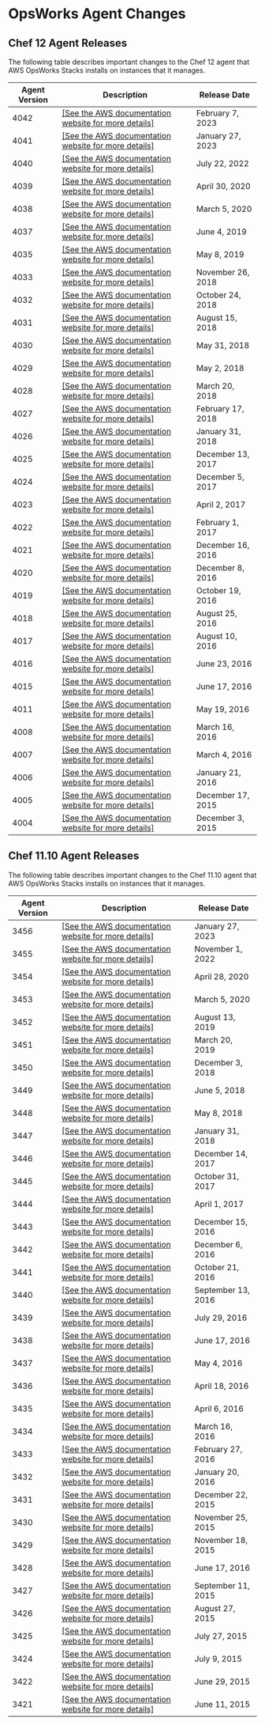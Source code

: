# OpsWorks Agent Changes<a name="agentchanges"></a>

## Chef 12 Agent Releases<a name="agent-changelog-chef12"></a>

The following table describes important changes to the Chef 12 agent that AWS OpsWorks Stacks installs on instances that it manages\.


| Agent Version | Description | Release Date | 
| --- | --- | --- | 
| 4042 |  [\[See the AWS documentation website for more details\]](http://docs.aws.amazon.com/opsworks/latest/userguide/agentchanges.html)  | February 7, 2023 | 
| 4041 |  [\[See the AWS documentation website for more details\]](http://docs.aws.amazon.com/opsworks/latest/userguide/agentchanges.html)  | January 27, 2023 | 
| 4040 |  [\[See the AWS documentation website for more details\]](http://docs.aws.amazon.com/opsworks/latest/userguide/agentchanges.html)  | July 22, 2022 | 
| 4039 |  [\[See the AWS documentation website for more details\]](http://docs.aws.amazon.com/opsworks/latest/userguide/agentchanges.html)  | April 30, 2020 | 
| 4038 |  [\[See the AWS documentation website for more details\]](http://docs.aws.amazon.com/opsworks/latest/userguide/agentchanges.html)  | March 5, 2020 | 
| 4037 |  [\[See the AWS documentation website for more details\]](http://docs.aws.amazon.com/opsworks/latest/userguide/agentchanges.html)  | June 4, 2019 | 
| 4035 |  [\[See the AWS documentation website for more details\]](http://docs.aws.amazon.com/opsworks/latest/userguide/agentchanges.html)  | May 8, 2019 | 
| 4033 |  [\[See the AWS documentation website for more details\]](http://docs.aws.amazon.com/opsworks/latest/userguide/agentchanges.html)  | November 26, 2018 | 
| 4032 |  [\[See the AWS documentation website for more details\]](http://docs.aws.amazon.com/opsworks/latest/userguide/agentchanges.html)  | October 24, 2018 | 
| 4031 |  [\[See the AWS documentation website for more details\]](http://docs.aws.amazon.com/opsworks/latest/userguide/agentchanges.html)  | August 15, 2018 | 
| 4030 |  [\[See the AWS documentation website for more details\]](http://docs.aws.amazon.com/opsworks/latest/userguide/agentchanges.html)  | May 31, 2018 | 
| 4029 |  [\[See the AWS documentation website for more details\]](http://docs.aws.amazon.com/opsworks/latest/userguide/agentchanges.html)  | May 2, 2018 | 
| 4028 |  [\[See the AWS documentation website for more details\]](http://docs.aws.amazon.com/opsworks/latest/userguide/agentchanges.html)  | March 20, 2018 | 
| 4027 |  [\[See the AWS documentation website for more details\]](http://docs.aws.amazon.com/opsworks/latest/userguide/agentchanges.html)  | February 17, 2018 | 
| 4026 |  [\[See the AWS documentation website for more details\]](http://docs.aws.amazon.com/opsworks/latest/userguide/agentchanges.html)  | January 31, 2018 | 
| 4025 |  [\[See the AWS documentation website for more details\]](http://docs.aws.amazon.com/opsworks/latest/userguide/agentchanges.html)  | December 13, 2017 | 
| 4024 |  [\[See the AWS documentation website for more details\]](http://docs.aws.amazon.com/opsworks/latest/userguide/agentchanges.html)  | December 5, 2017 | 
| 4023 |  [\[See the AWS documentation website for more details\]](http://docs.aws.amazon.com/opsworks/latest/userguide/agentchanges.html)  | April 2, 2017 | 
| 4022 |  [\[See the AWS documentation website for more details\]](http://docs.aws.amazon.com/opsworks/latest/userguide/agentchanges.html)  | February 1, 2017 | 
| 4021 |  [\[See the AWS documentation website for more details\]](http://docs.aws.amazon.com/opsworks/latest/userguide/agentchanges.html)  | December 16, 2016 | 
| 4020 |  [\[See the AWS documentation website for more details\]](http://docs.aws.amazon.com/opsworks/latest/userguide/agentchanges.html)  | December 8, 2016 | 
| 4019 |  [\[See the AWS documentation website for more details\]](http://docs.aws.amazon.com/opsworks/latest/userguide/agentchanges.html)  | October 19, 2016 | 
| 4018 |  [\[See the AWS documentation website for more details\]](http://docs.aws.amazon.com/opsworks/latest/userguide/agentchanges.html)  | August 25, 2016 | 
| 4017 |  [\[See the AWS documentation website for more details\]](http://docs.aws.amazon.com/opsworks/latest/userguide/agentchanges.html)  | August 10, 2016 | 
| 4016 |  [\[See the AWS documentation website for more details\]](http://docs.aws.amazon.com/opsworks/latest/userguide/agentchanges.html)  | June 23, 2016 | 
| 4015 |  [\[See the AWS documentation website for more details\]](http://docs.aws.amazon.com/opsworks/latest/userguide/agentchanges.html)  | June 17, 2016 | 
| 4011 |  [\[See the AWS documentation website for more details\]](http://docs.aws.amazon.com/opsworks/latest/userguide/agentchanges.html)  | May 19, 2016 | 
| 4008 |  [\[See the AWS documentation website for more details\]](http://docs.aws.amazon.com/opsworks/latest/userguide/agentchanges.html)  | March 16, 2016 | 
| 4007 |  [\[See the AWS documentation website for more details\]](http://docs.aws.amazon.com/opsworks/latest/userguide/agentchanges.html)  | March 4, 2016 | 
| 4006 |  [\[See the AWS documentation website for more details\]](http://docs.aws.amazon.com/opsworks/latest/userguide/agentchanges.html)  | January 21, 2016 | 
| 4005 |  [\[See the AWS documentation website for more details\]](http://docs.aws.amazon.com/opsworks/latest/userguide/agentchanges.html)  | December 17, 2015 | 
| 4004 |  [\[See the AWS documentation website for more details\]](http://docs.aws.amazon.com/opsworks/latest/userguide/agentchanges.html)  | December 3, 2015 | 

## Chef 11\.10 Agent Releases<a name="agent-changelog-chef11"></a>

The following table describes important changes to the Chef 11\.10 agent that AWS OpsWorks Stacks installs on instances that it manages\.


| Agent Version | Description | Release Date | 
| --- | --- | --- | 
| 3456 |  [\[See the AWS documentation website for more details\]](http://docs.aws.amazon.com/opsworks/latest/userguide/agentchanges.html)  | January 27, 2023 | 
| 3455 |  [\[See the AWS documentation website for more details\]](http://docs.aws.amazon.com/opsworks/latest/userguide/agentchanges.html)  | November 1, 2022 | 
| 3454 |  [\[See the AWS documentation website for more details\]](http://docs.aws.amazon.com/opsworks/latest/userguide/agentchanges.html)  | April 28, 2020 | 
| 3453 |  [\[See the AWS documentation website for more details\]](http://docs.aws.amazon.com/opsworks/latest/userguide/agentchanges.html)  | March 5, 2020 | 
| 3452 |  [\[See the AWS documentation website for more details\]](http://docs.aws.amazon.com/opsworks/latest/userguide/agentchanges.html)  | August 13, 2019 | 
| 3451 |  [\[See the AWS documentation website for more details\]](http://docs.aws.amazon.com/opsworks/latest/userguide/agentchanges.html)  | March 20, 2019 | 
| 3450 |  [\[See the AWS documentation website for more details\]](http://docs.aws.amazon.com/opsworks/latest/userguide/agentchanges.html)  | December 3, 2018 | 
| 3449 |  [\[See the AWS documentation website for more details\]](http://docs.aws.amazon.com/opsworks/latest/userguide/agentchanges.html)  | June 5, 2018 | 
| 3448 |  [\[See the AWS documentation website for more details\]](http://docs.aws.amazon.com/opsworks/latest/userguide/agentchanges.html)  | May 8, 2018 | 
| 3447 |  [\[See the AWS documentation website for more details\]](http://docs.aws.amazon.com/opsworks/latest/userguide/agentchanges.html)  | January 31, 2018 | 
| 3446 |  [\[See the AWS documentation website for more details\]](http://docs.aws.amazon.com/opsworks/latest/userguide/agentchanges.html)  | December 14, 2017 | 
| 3445 |  [\[See the AWS documentation website for more details\]](http://docs.aws.amazon.com/opsworks/latest/userguide/agentchanges.html)  | October 31, 2017 | 
| 3444 |  [\[See the AWS documentation website for more details\]](http://docs.aws.amazon.com/opsworks/latest/userguide/agentchanges.html)  | April 1, 2017 | 
| 3443 |  [\[See the AWS documentation website for more details\]](http://docs.aws.amazon.com/opsworks/latest/userguide/agentchanges.html)  | December 15, 2016 | 
| 3442 |  [\[See the AWS documentation website for more details\]](http://docs.aws.amazon.com/opsworks/latest/userguide/agentchanges.html)  | December 6, 2016 | 
| 3441 |  [\[See the AWS documentation website for more details\]](http://docs.aws.amazon.com/opsworks/latest/userguide/agentchanges.html)  | October 21, 2016 | 
| 3440 |  [\[See the AWS documentation website for more details\]](http://docs.aws.amazon.com/opsworks/latest/userguide/agentchanges.html)  | September 13, 2016 | 
| 3439 |  [\[See the AWS documentation website for more details\]](http://docs.aws.amazon.com/opsworks/latest/userguide/agentchanges.html)  | July 29, 2016 | 
| 3438 |  [\[See the AWS documentation website for more details\]](http://docs.aws.amazon.com/opsworks/latest/userguide/agentchanges.html)  | June 17, 2016 | 
| 3437 |  [\[See the AWS documentation website for more details\]](http://docs.aws.amazon.com/opsworks/latest/userguide/agentchanges.html)  | May 4, 2016 | 
| 3436 |  [\[See the AWS documentation website for more details\]](http://docs.aws.amazon.com/opsworks/latest/userguide/agentchanges.html)  | April 18, 2016 | 
| 3435 |  [\[See the AWS documentation website for more details\]](http://docs.aws.amazon.com/opsworks/latest/userguide/agentchanges.html)  | April 6, 2016 | 
| 3434 |  [\[See the AWS documentation website for more details\]](http://docs.aws.amazon.com/opsworks/latest/userguide/agentchanges.html)  | March 16, 2016 | 
| 3433 |  [\[See the AWS documentation website for more details\]](http://docs.aws.amazon.com/opsworks/latest/userguide/agentchanges.html)  | February 27, 2016 | 
| 3432 |  [\[See the AWS documentation website for more details\]](http://docs.aws.amazon.com/opsworks/latest/userguide/agentchanges.html)  | January 20, 2016 | 
| 3431 |  [\[See the AWS documentation website for more details\]](http://docs.aws.amazon.com/opsworks/latest/userguide/agentchanges.html)  | December 22, 2015 | 
| 3430 |  [\[See the AWS documentation website for more details\]](http://docs.aws.amazon.com/opsworks/latest/userguide/agentchanges.html)  | November 25, 2015 | 
| 3429 |  [\[See the AWS documentation website for more details\]](http://docs.aws.amazon.com/opsworks/latest/userguide/agentchanges.html)  | November 18, 2015 | 
| 3428 |  [\[See the AWS documentation website for more details\]](http://docs.aws.amazon.com/opsworks/latest/userguide/agentchanges.html)  | June 17, 2016 | 
| 3427 |  [\[See the AWS documentation website for more details\]](http://docs.aws.amazon.com/opsworks/latest/userguide/agentchanges.html)  | September 11, 2015 | 
| 3426 |  [\[See the AWS documentation website for more details\]](http://docs.aws.amazon.com/opsworks/latest/userguide/agentchanges.html)  | August 27, 2015 | 
| 3425 |  [\[See the AWS documentation website for more details\]](http://docs.aws.amazon.com/opsworks/latest/userguide/agentchanges.html)  | July 27, 2015 | 
| 3424 |  [\[See the AWS documentation website for more details\]](http://docs.aws.amazon.com/opsworks/latest/userguide/agentchanges.html)  | July 9, 2015 | 
| 3422 |  [\[See the AWS documentation website for more details\]](http://docs.aws.amazon.com/opsworks/latest/userguide/agentchanges.html)  | June 29, 2015 | 
| 3421 |  [\[See the AWS documentation website for more details\]](http://docs.aws.amazon.com/opsworks/latest/userguide/agentchanges.html)  | June 11, 2015 | 